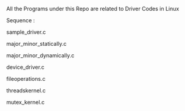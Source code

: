 All the Programs under this Repo are related to Driver Codes in Linux

Sequence : 

sample_driver.c <br/>

major_minor_statically.c <br/>

major_minor_dynamically.c <br/>

device_driver.c <br/>

fileoperations.c <br/>

threadskernel.c <br/>

mutex_kernel.c <br/>

